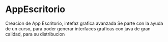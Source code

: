 # AppEscritorio
Creacion de App Escritorio, intefaz grafica avanzada
Se parte con la ayuda de un curso, para poder generar interfaces graficas con java de gran calidad, para su distribucion
